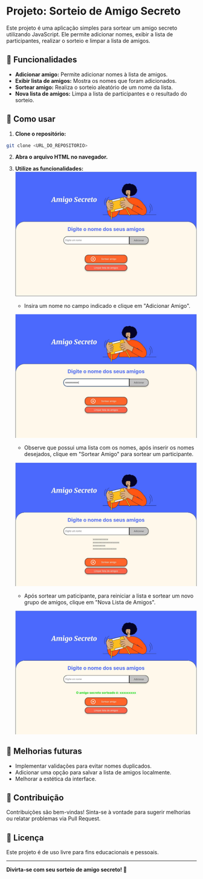 # Projeto: Sorteio de Amigo Secreto

Este projeto é uma aplicação simples para sortear um amigo secreto utilizando JavaScript. Ele permite adicionar nomes, exibir a lista de participantes, realizar o sorteio e limpar a lista de amigos.

## 🧩 Funcionalidades

- **Adicionar amigo:** Permite adicionar nomes à lista de amigos.
- **Exibir lista de amigos:** Mostra os nomes que foram adicionados.
- **Sortear amigo:** Realiza o sorteio aleatório de um nome da lista.
- **Nova lista de amigos:** Limpa a lista de participantes e o resultado do sorteio.

## 🚀 Como usar

1. **Clone o repositório:**

```bash
git clone <URL_DO_REPOSITORIO>
```

2. **Abra o arquivo HTML no navegador.**
3. **Utilize as funcionalidades:**
   ![](assets/images_readme/tela_1.jpg)
   - Insira um nome no campo indicado e clique em "Adicionar Amigo".
     
   ![](assets/images_readme/tela_2.jpg)
   - Observe que possui uma lista com os nomes, após inserir os nomes desejados, clique em "Sortear Amigo" para sortear um participante.
     
   ![](assets/images_readme/tela_3.jpg)
   - Após sortear um paticipante, para reiniciar a lista e sortear um novo grupo de amigos, clique em "Nova Lista de Amigos".
     
   ![](assets/images_readme/tela_4.jpg)

## 🔧 Melhorias futuras

- Implementar validações para evitar nomes duplicados.
- Adicionar uma opção para salvar a lista de amigos localmente.
- Melhorar a estética da interface.

## 🤝 Contribuição

Contribuições são bem-vindas! Sinta-se à vontade para sugerir melhorias ou relatar problemas via Pull Request.

## 📜 Licença

Este projeto é de uso livre para fins educacionais e pessoais.

---

**Divirta-se com seu sorteio de amigo secreto! 🎉**
